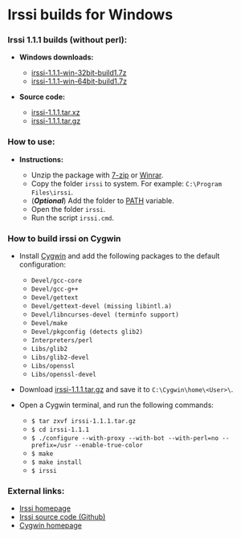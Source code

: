 Irssi builds for Windows
========================

### Irssi 1.1.1 builds (without perl):

  * **Windows downloads:**
    * [irssi-1.1.1-win-32bit-build1.7z](https://github.com/q3aql/irssi-win/releases/download/v1.1.1/irssi-1.1.1-win-32bit-build1.7z)
    * [irssi-1.1.1-win-64bit-build1.7z](https://github.com/q3aql/irssi-win/releases/download/v1.1.1/irssi-1.1.1-win-64bit-build1.7z)

  * **Source code:**
    * [irssi-1.1.1.tar.xz](https://github.com/q3aql/irssi-win/releases/download/v1.1.1/irssi-1.1.1.tar.xz)
    * [irssi-1.1.1.tar.gz](https://github.com/q3aql/irssi-win/releases/download/v1.1.1/irssi-1.1.1.tar.gz)

### How to use:

* **Instructions:**

    * Unzip the package with [7-zip](http://www.7-zip.org/) or [Winrar](http://www.rarlab.com/).
    * Copy the folder `irssi` to system. For example: `C:\Program Files\irssi`.
    * (_**Optional**_) Add the folder to [PATH](https://www.google.es/search?q=add+folder+to+PATH+on+Windows) variable.
    * Open the folder `irssi`.
    * Run the script `irssi.cmd`.

### How to build irssi on Cygwin

  * Install [Cygwin](http://cygwin.com/) and add the following packages to the default configuration:

    * `Devel/gcc-core`
    * `Devel/gcc-g++`
    * `Devel/gettext`
    * `Devel/gettext-devel (missing libintl.a)`
    * `Devel/libncurses-devel (terminfo support)`
    * `Devel/make`
    * `Devel/pkgconfig (detects glib2)`
    * `Interpreters/perl`
    * `Libs/glib2`
    * `Libs/glib2-devel`
    * `Libs/openssl`
    * `Libs/openssl-devel`

  * Download [irssi-1.1.1.tar.gz](https://github.com/q3aql/irssi-win/releases/download/v1.1.1/irssi-1.1.1.tar.gz) and save it to `C:\Cygwin\home\<User>\`.
  * Open a Cygwin terminal, and run the following commands:

    * `$ tar zxvf irssi-1.1.1.tar.gz`
    * `$ cd irssi-1.1.1`
    * `$ ./configure --with-proxy --with-bot --with-perl=no --prefix=/usr --enable-true-color`
    * `$ make`
    * `$ make install`
    * `$ irssi`

### External links:

  * [Irssi homepage](http://irssi.org/)
  * [Irssi source code (Github)](https://github.com/irssi/irssi)
  * [Cygwin homepage](https://www.cygwin.com/)
